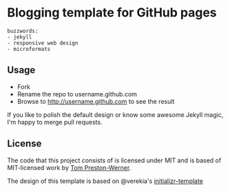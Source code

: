 Blogging template for GitHub pages
==================================

	buzzwords:
	- jekyll
	- responsive web design
	- microformats

Usage
-----

- Fork
- Rename the repo to username.github.com
- Browse to http://username.github.com to see the result

If you like to polish the default design or know some awesome Jekyll magic, I'm happy to merge pull requests.

License
-------

The code that this project consists of is licensed under MIT and is based of MIT-licensed work by [Tom Preston-Werner](http://github.com/mojombo/jekyll).

The design of this template is based on @verekia's [initializr-template](https://github.com/verekia/initializr-template)
